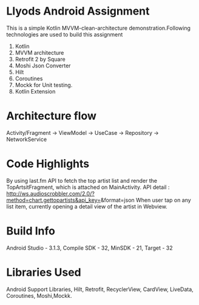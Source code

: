 # Llyods Android Assignment

This is a simple Kotlin MVVM-clean-architecture demonstration.Following technologies are used to
build this assignment

1. Kotlin
2. MVVM architecture
3. Retrofit 2 by Square
4. Moshi Json Converter
5. Hilt
6. Coroutines
7. Mockk for Unit testing.
8. Kotlin Extension


# Architecture flow
Activity/Fragment -> ViewModel -> UseCase -> Repository -> NetworkService


# Code Highlights
By using last.fm API to fetch the top artist list and render the TopArtsitFragment, which is
attached on MainActivity.
API detail : http://ws.audioscrobbler.com/2.0/?method=chart.gettopartists&api_key=<API-Key>&format=json
When user tap on any list item, currently opening a detail view of the artist in Webview.


# Build Info
Android Studio - 3.1.3, Compile SDK - 32, MinSDK - 21, Target - 32

# Libraries Used
Android Support Libraries, Hilt, Retrofit, RecyclerView, CardView, LiveData, Coroutines, Moshi,Mockk.